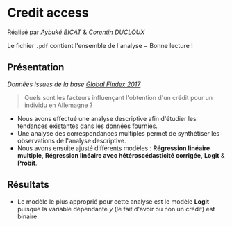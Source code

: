 # Credit access

Réalisé par *[Aybuké BICAT](https://github.com/aybuke-b)* & *[Corentin DUCLOUX](https://github.com/CDucloux)*

Le fichier `.pdf` contient l'ensemble de l'analyse $-$ Bonne lecture !

## Présentation

*Données issues de la base [Global Findex 2017](https://www.worldbank.org/en/publication/globalfindex)*

> Quels sont les facteurs influençant l'obtention d'un crédit pour un individu en Allemagne ?

- Nous avons effectué une analyse descriptive afin d'étudier les tendances existantes dans les données fournies.
- Une analyse des correspondances multiples permet de synthétiser les observations de l'analyse descriptive.
- Nous avons ensuite ajusté différents modèles : **Régression linéaire multiple**, **Régression linéaire avec hétéroscédasticité corrigée**, **Logit** & **Probit**.

## Résultats

- Le modèle le plus approprié pour cette analyse est le modèle **Logit** puisque la variable dépendante $y$ (le fait d'avoir ou non un crédit) est binaire.



